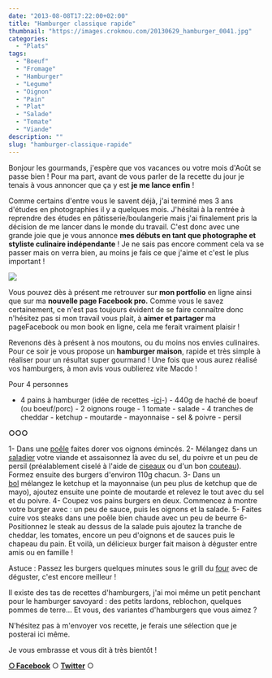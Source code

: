 ```yaml
---
date: "2013-08-08T17:22:00+02:00"
title: "Hamburger classique rapide"
thumbnail: "https://images.crokmou.com/20130629_hamburger_0041.jpg"
categories:
  - "Plats"
tags:
  - "Boeuf"
  - "Fromage"
  - "Hamburger"
  - "Legume"
  - "Oignon"
  - "Pain"
  - "Plat"
  - "Salade"
  - "Tomate"
  - "Viande"
description: ""
slug: "hamburger-classique-rapide"
---
```


Bonjour les gourmands, j'espère que vos vacances ou votre mois d'Août se passe bien ! Pour ma part, avant de vous parler de la recette du jour je tenais à vous annoncer que ça y est **je me lance enfin** !

Comme certains d'entre vous le savent déjà, j'ai terminé mes 3 ans d'études en photographies il y a quelques mois. J'hésitai à la rentrée à reprendre des études en pâtisserie/boulangerie mais j'ai finalement pris la décision de me lancer dans le monde du travail. C'est donc avec une grande joie que je vous annonce **mes débuts en tant que photographe et styliste culinaire indépendante** ! Je ne sais pas encore comment cela va se passer mais on verra bien, au moins je fais ce que j'aime et c'est le plus important !

[![](https://images.crokmou.com/fb-300x1281-300x128.jpg)](http://www.blogger.com/blogger.g?blogID=8651192907650572976)

Vous pouvez dès à présent me retrouver sur **mon portfolio** en ligne ainsi que sur ma **nouvelle page Facebook pro.** Comme vous le savez certainement, ce n'est pas toujours évident de se faire connaître donc n'hésitez pas si mon travail vous plait, à **aimer et partager** ma pageFacebook ou mon book en ligne, cela me ferait vraiment plaisir !

Revenons dès à présent à nos moutons, ou du moins nos envies culinaires. Pour ce soir je vous propose un **hamburger maison**, rapide et très simple à réaliser pour un résultat super gourmand ! Une fois que vous aurez réalisé vos hamburgers, à mon avis vous oublierez vite Macdo !

Pour 4 personnes

- 4 pains à hamburger (idée de recettes -[ici](http://www.cuisicook.com/recherche?query=pain+burger)-) - 440g de haché de boeuf (ou boeuf/porc) - 2 oignons rouge - 1 tomate - salade - 4 tranches de cheddar - ketchup - moutarde - mayonnaise - sel & poivre - persil

**○○○**

1- Dans une [poêle](http://www.rueducommerce.fr/m/pl/malid:4769951) faites dorer vos oignons émincés. 2- Mélangez dans un [saladier](http://www.rueducommerce.fr/m/pl/malid:4769897) votre viande et assaisonnez là avec du sel, du poivre et un peu de persil (préalablement ciselé à l'aide de [ciseaux](http://www.rueducommerce.fr/m/pl/malid:43774606) ou d'un bon [couteau](http://www.rueducommerce.fr/m/pl/malid:12468606)). Formez ensuite des burgers d'environ 110g chacun. 3- Dans un [bol](http://www.rueducommerce.fr/m/pl/malid:4769881) mélangez le ketchup et la mayonnaise (un peu plus de ketchup que de mayo), ajoutez ensuite une pointe de moutarde et relevez le tout avec du sel et du poivre. 4- Coupez vos pains burgers en deux. Commencez à montre votre burger avec : un peu de sauce, puis les oignons et la salade. 5- Faites cuire vos steaks dans une poêle bien chaude avec un peu de beurre 6- Positionnez le steak au dessus de la salade puis ajoutez la tranche de cheddar, les tomates, encore un peu d'oignons et de sauces puis le chapeau du pain. Et voilà, un délicieux burger fait maison à déguster entre amis ou en famille !

Astuce : Passez les burgers quelques minutes sous le grill du [four](http://www.rueducommerce.fr/m/pl/malid:9404136) avec de déguster, c'est encore meilleur !

Il existe des tas de recettes d'hamburgers, j'ai moi même un petit penchant pour le hamburger savoyard : des petits lardons, reblochon, quelques pommes de terre... Et vous, des variantes d'hamburgers que vous aimez ?

N'hésitez pas à m'envoyer vos recette, je ferais une sélection que je posterai ici même.

Je vous embrasse et vous dit à très bientôt !

[**○<span style="font-size: xx-small; margin: 0px; outline: 0px; padding: 0px;"><span style="font-family: Arial, Helvetica, sans-serif; margin: 0px; outline: 0px; padding: 0px;"> </span></span>Facebook**](https://www.facebook.com/pages/CroKMou/148093255259077) ○ [**Twitter**](https://twitter.com/Crokmou) ○

 